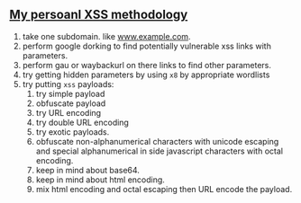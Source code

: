 <h2><u>My persoanl XSS methodology</u></h2>

1. take one subdomain. like www.example.com.
2. perform google dorking to find potentially vulnerable xss links with parameters.
3. perform gau or waybackurl on there links to
   find other parameters.
4. try getting hidden parameters by using `x8`
   by appropriate wordlists
5. try putting `xss` payloads:
	1. try simple payload
	2. obfuscate payload
	3. try URL encoding
	4. try double URL encoding
	5. try exotic payloads.
	6. obfuscate non-alphanumerical characters with unicode escaping and special alphanumerical in side javascript  characters with octal encoding.
	7. keep in mind about base64.
	8. keep in mind about html encoding.
	9. mix html encoding and octal escaping 
	   then URL encode the payload.
 
